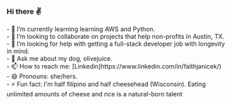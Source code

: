 ### Hi there :v:
<!--
**faithe1937/faithe1937** is a ✨ _special_ ✨ repository because its `README.md` (this file) appears on your GitHub profile.

Here are some ideas to get you started:
--!>

- 🌱 I’m currently learning learning AWS and Python. <br/>
- 👯 I’m looking to collaborate on projects that help non-profits in Austin, TX.  <br/>
- 🤔 I’m looking for help with getting a full-stack developer job with longevity in mind.  <br/>
- 💬 Ask me about my dog, olivejuice.  <br/>
- 📫 How to reach me: [Linkedin]https://www.linkedin.com/in/faithjanicek/)<br/>
- 😄 Pronouns: she/hers. <br/>
- ⚡ Fun fact: I'm half filipino and half cheesehead (Wisconsin). Eating unlimited amounts of cheese and rice is a natural-born talent  <br/>

